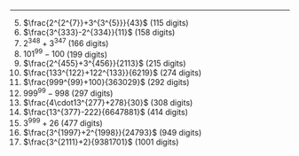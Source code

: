 ***
5. $\frac{2^{2^{7}}+3^{3^{5}}}{43}$  (115 digits)
6. $\frac{3^{333}-2^{334}}{11}$  (158 digits)
7. $2^{348}+3^{347}$  (166 digits) 
13. ${101}^{99}-100$  (199 digits)
14. $\frac{2^{455}+3^{456}}{2113}$  (215 digits)
15. $\frac{133^{122}+122^{133}}{6219}$  (274 digits)
16. $\frac{999^{99}+100}{363029}$  (292 digits)
17. ${999^{99}-998}$  (297 digits)
18. $\frac{4\cdot13^{277}+278}{30}$  (308 digits)
19. $\frac{13^{377}-222}{6647881}$  (414 digits)
21. $3^{999}+26$ (477 digits)
22. $\frac{3^{1997}+2^{1998}}{24793}$ (949 digits)
23. $\frac{3^{2111}+2}{9381701}$ (1001 digits)

<html lang="en">
<head>
<meta http-equiv="content-type" content="text/html; charset=utf-8">
<script type="text/javascript" charset="utf-8" src="
https://cdn.mathjax.org/mathjax/latest/MathJax.js?config=TeX-AMS-MML_HTMLorMML,
https://vincenttam.github.io/javascripts/MathJaxLocal.js"></script>
</head>
